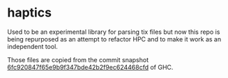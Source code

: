 # haptics

Used to be an experimental library for parsing tix files
but now this repo is being repurposed as an attempt to refactor HPC and to make it work as an independent tool.

Those files are copied from the commit snapshot [6fc920847f65e9b9f347bde42b2f9ec624468cfd](https://github.com/ghc/ghc/commit/6fc920847f65e9b9f347bde42b2f9ec624468cfd) of GHC.
